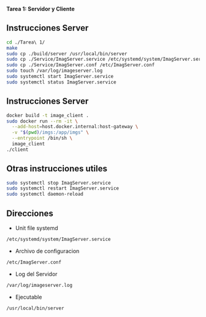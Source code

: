 **Tarea 1: Servidor y Cliente**

## Instrucciones Server
```bash
cd ./Tarea\ 1/
make
sudo cp ./build/server /usr/local/bin/server
sudo cp ./Service/ImagServer.service /etc/systemd/system/ImagServer.service
sudo cp ./Service/ImagServer.conf /etc/ImagServer.conf
sudo touch /var/log/imageserver.log
sudo systemctl start ImagServer.service
sudo systemctl status ImagServer.service
```

## Instrucciones Server
```bash
docker build -t image_client .
sudo docker run --rm -it \
  --add-host=host.docker.internal:host-gateway \
  -v "$(pwd)/imgs:/app/imgs" \
  --entrypoint /bin/sh \
  image_client
./client
```

## Otras instrucciones utiles

```bash
sudo systemctl stop ImagServer.service
sudo systemctl restart ImagServer.service
sudo systemctl daemon-reload
```


## Direcciones
- Unit file systemd
```bash
/etc/systemd/system/ImagServer.service
```

- Archivo de configuracion 
```bash
/etc/ImagServer.conf
```

- Log del Servidor
```bash
/var/log/imageserver.log
```

- Ejecutable
```bash
/usr/local/bin/server
```

